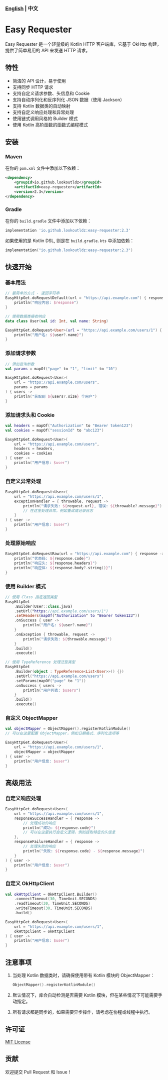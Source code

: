 ### [English](README.md) | 中文

# Easy Requester

Easy Requester 是一个轻量级的 Kotlin HTTP 客户端库，它基于 OkHttp 构建，提供了简单易用的 API 来发送 HTTP 请求。

## 特性

- 简洁的 API 设计，易于使用
- 支持同步 HTTP 请求
- 支持自定义请求参数、头信息和 Cookie
- 支持自动序列化和反序列化 JSON 数据（使用 Jackson）
- 支持 Kotlin 数据类的自动映射
- 支持自定义响应处理和异常处理
- 使用链式调用风格的 Builder 模式
- 使用 Kotlin 高阶函数的函数式编程模式

## 安装

### Maven

在你的 `pom.xml` 文件中添加以下依赖：

```xml
<dependency>
    <groupId>io.github.lookoutldz</groupId>
    <artifactId>easy-requester</artifactId>
    <version>2.3</version>
</dependency>
```

### Gradle

在你的 `build.gradle` 文件中添加以下依赖：

```groovy
implementation 'io.github.lookoutldz:easy-requester:2.3'
```

如果使用的是 Kotlin DSL, 则是在 ``build.gradle.kts`` 中添加依赖：

```kotlin
implementation("io.github.lookoutldz:easy-requester:2.3")
```

## 快速开始

### 基本用法

```kotlin
// 最简单的方式 - 返回字符串
EasyHttpGet.doRequestDefault(url = "https://api.example.com") { response ->
    println("响应内容: $response")
}

// 使用数据类接收响应
data class User(val id: Int, val name: String)

EasyHttpGet.doRequest<User>(url = "https://api.example.com/users/1") { user ->
    println("用户名: ${user?.name}")
}
```

### 添加请求参数

```kotlin
// 添加查询参数
val params = mapOf("page" to "1", "limit" to "10")

EasyHttpGet.doRequest<User>(
    url = "https://api.example.com/users",
    params = params
) { users ->
    println("获取到 ${users?.size} 个用户")
}
```

### 添加请求头和 Cookie

```kotlin
val headers = mapOf("Authorization" to "Bearer token123")
val cookies = mapOf("sessionId" to "abc123")

EasyHttpGet.doRequest<User>(
    url = "https://api.example.com/users",
    headers = headers,
    cookies = cookies
) { user ->
    println("用户信息: $user")
}
```

### 自定义异常处理

```kotlin
EasyHttpGet.doRequest<User>(
    url = "https://api.example.com/users/1",
    exceptionHandler = { throwable, request ->
        println("请求失败: ${request.url}, 错误: ${throwable?.message}")
        // 在这里处理异常，例如重试或记录日志
    }
) { user ->
    println("用户信息: $user")
}
```

### 处理原始响应

```kotlin
EasyHttpGet.doRequestRaw(url = "https://api.example.com") { response ->
    println("状态码: ${response.code}")
    println("响应头: ${response.headers}")
    println("响应体: ${response.body?.string()}")
}
```

### 使用 Builder 模式

```kotlin
// 使用 Class 指定返回类型
EasyHttpGet
    .Builder(User::class.java)
    .setUrl("https://api.example.com/users/1")
    .setHeaders(mapOf("Authorization" to "Bearer token123"))
    .onSuccess { user ->
        println("用户名: ${user?.name}")
    }
    .onException { throwable, request ->
        println("请求失败: ${throwable.message}")
    }
    .build()
    .execute()

// 使用 TypeReference 处理泛型类型
EasyHttpGet
    .Builder(object : TypeReference<List<User>>() {})
    .setUrl("https://api.example.com/users")
    .setParams(mapOf("page" to "1"))
    .onSuccess { users ->
        println("用户列表: $users")
    }
    .build()
    .execute()
```

### 自定义 ObjectMapper

```kotlin
val objectMapper = ObjectMapper().registerKotlinModule()
// 可以在这里配置 ObjectMapper，例如日期格式、序列化选项等

EasyHttpGet.doRequest<User>(
    url = "https://api.example.com/users/1",
    objectMapper = objectMapper
) { user ->
    println("用户信息: $user")
}
```

## 高级用法

### 自定义响应处理

```kotlin
EasyHttpGet.doRequest<User>(
    url = "https://api.example.com/users/1",
    responseSuccessHandler = { response ->
        // 处理成功的响应
        println("成功: ${response.code}")
        // 可以在这里执行自定义逻辑，例如提取特定的头信息
    },
    responseFailureHandler = { response ->
        // 处理失败的响应
        println("失败: ${response.code} - ${response.message}")
    }
) { user ->
    println("用户信息: $user")
}
```

### 自定义 OkHttpClient

```kotlin
val okHttpClient = OkHttpClient.Builder()
    .connectTimeout(30, TimeUnit.SECONDS)
    .readTimeout(30, TimeUnit.SECONDS)
    .writeTimeout(30, TimeUnit.SECONDS)
    .build()

EasyHttpGet.doRequest<User>(
    url = "https://api.example.com/users/1",
    okHttpClient = okHttpClient
) { user ->
    println("用户信息: $user")
}
```

## 注意事项

1. 当处理 Kotlin 数据类时，请确保使用带有 Kotlin 模块的 ObjectMapper：
   ```kotlin
   ObjectMapper().registerKotlinModule()
   ```

2. 默认情况下，库会自动检测是否需要 Kotlin 模块，但在某些情况下可能需要手动指定。

3. 所有请求都是同步的，如果需要异步操作，请考虑在协程或线程中执行。

## 许可证

[MIT License](./LICENSE)

## 贡献

欢迎提交 Pull Request 和 Issue！
